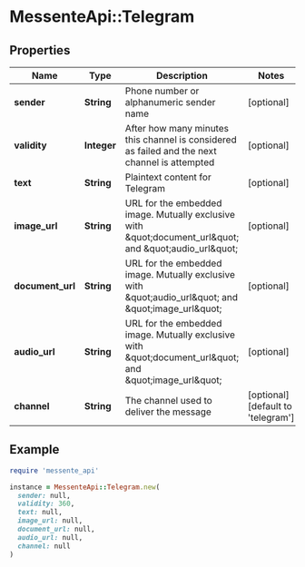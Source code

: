 # MessenteApi::Telegram

## Properties

| Name | Type | Description | Notes |
| ---- | ---- | ----------- | ----- |
| **sender** | **String** | Phone number or alphanumeric sender name | [optional] |
| **validity** | **Integer** | After how many minutes this channel is considered as failed and the next channel is attempted | [optional] |
| **text** | **String** | Plaintext content for Telegram | [optional] |
| **image_url** | **String** | URL for the embedded image. Mutually exclusive with \&quot;document_url\&quot; and \&quot;audio_url\&quot; | [optional] |
| **document_url** | **String** | URL for the embedded image. Mutually exclusive with \&quot;audio_url\&quot; and \&quot;image_url\&quot; | [optional] |
| **audio_url** | **String** | URL for the embedded image. Mutually exclusive with \&quot;document_url\&quot; and \&quot;image_url\&quot; | [optional] |
| **channel** | **String** | The channel used to deliver the message | [optional][default to &#39;telegram&#39;] |

## Example

```ruby
require 'messente_api'

instance = MessenteApi::Telegram.new(
  sender: null,
  validity: 360,
  text: null,
  image_url: null,
  document_url: null,
  audio_url: null,
  channel: null
)
```

